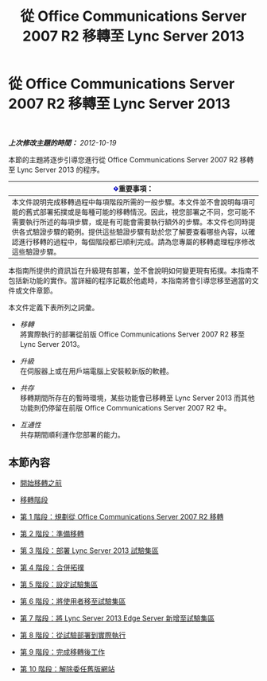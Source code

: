﻿---
title: 從 Office Communications Server 2007 R2 移轉至 Lync Server 2013
TOCTitle: 從 Office Communications Server 2007 R2 移轉至 Lync Server 2013
ms:assetid: f3fa4f5f-e9a2-4fb7-a12d-20f04173e697
ms:mtpsurl: https://technet.microsoft.com/zh-tw/library/JJ205375(v=OCS.15)
ms:contentKeyID: 49292807
ms.date: 08/24/2015
mtps_version: v=OCS.15
ms.translationtype: HT
---

# 從 Office Communications Server 2007 R2 移轉至 Lync Server 2013

 

_**上次修改主題的時間：** 2012-10-19_

本節的主題將逐步引導您進行從 Office Communications Server 2007 R2 移轉至 Lync Server 2013 的程序。

<table>
<thead>
<tr class="header">
<th><img src="images/Gg412908.important(OCS.15).gif" title="important" alt="important" />重要事項：</th>
</tr>
</thead>
<tbody>
<tr class="odd">
<td>本文件說明完成移轉過程中每項階段所需的一般步驟。本文件並不會說明每項可能的舊式部署拓撲或是每種可能的移轉情況。因此，視您部署之不同，您可能不需要執行所述的每項步驟，或是有可能會需要執行額外的步驟。本文件也同時提供各式驗證步驟的範例。提供這些驗證步驟有助於您了解要查看哪些內容，以確認進行移轉的過程中，每個階段都已順利完成。請為您專屬的移轉處理程序修改這些驗證步驟。</td>
</tr>
</tbody>
</table>


本指南所提供的資訊旨在升級現有部署，並不會說明如何變更現有拓撲。本指南不包括新功能的實作。當詳細的程序記載於他處時，本指南將會引導您移至適當的文件或文件章節。

本文件定義下表所列之詞彙。

  - *移轉*   
    將實際執行的部署從前版 Office Communications Server 2007 R2 移至 Lync Server 2013。

<!-- end list -->

  - *升級*   
    在伺服器上或在用戶端電腦上安裝較新版的軟體。

<!-- end list -->

  - *共存*   
    移轉期間所存在的暫時環境，某些功能會已移轉至 Lync Server 2013 而其他功能則仍停留在前版 Office Communications Server 2007 R2 中。

<!-- end list -->

  - *互通性*   
    共存期間順利運作您部署的能力。

## 本節內容

  - [開始移轉之前](before-you-begin-the-migration_1.md)

  - [移轉階段](migration-phases_1.md)

  - [第 1 階段：規劃從 Office Communications Server 2007 R2 移轉](phase-1-plan-your-migration-from-office-communications-server-2007-r2.md)

  - [第 2 階段：準備移轉](phase-2-prepare-for-migration_1.md)

  - [第 3 階段：部署 Lync Server 2013 試驗集區](phase-3-deploy-lync-server-2013-pilot-pool_1.md)

  - [第 4 階段：合併拓撲](phase-4-merge-topologies.md)

  - [第 5 階段：設定試驗集區](phase-5-configure-the-pilot-pool.md)

  - [第 6 階段：將使用者移至試驗集區](phase-6-move-users-to-the-pilot-pool.md)

  - [第 7 階段：將 Lync Server 2013 Edge Server 新增至試驗集區](phase-7-add-lync-server-2013-edge-server-to-pilot-pool.md)

  - [第 8 階段：從試驗部署到實際執行](phase-8-move-from-pilot-deployment-into-production.md)

  - [第 9 階段：完成移轉後工作](phase-9-complete-post-migration-tasks.md)

  - [第 10 階段：解除委任舊版網站](phase-10-decommission-legacy-site.md)

